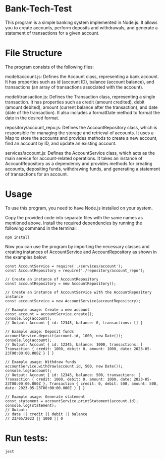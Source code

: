 # Bank-Tech-Test

This program is a simple banking system implemented in Node.js. It allows you to create accounts, perform deposits and withdrawals, and generate a statement of transactions for a given account.

# File Structure

The program consists of the following files:

model/account.js: Defines the Account class, representing a bank account. It has properties such as id (account ID), balance (account balance), and transactions (an array of transactions associated with the account).

model/transaction.js: Defines the Transaction class, representing a single transaction. It has properties such as credit (amount credited), debit (amount debited), amount (current balance after the transaction), and date (date of the transaction). It also includes a formatDate method to format the date in the desired format.

repository/account_repo.js: Defines the AccountRepository class, which is responsible for managing the storage and retrieval of accounts. It uses a Map to store the accounts and provides methods to create a new account, find an account by ID, and update an existing account.

services/account.js: Defines the AccountService class, which acts as the main service for account-related operations. It takes an instance of AccountRepository as a dependency and provides methods for creating accounts, depositing funds, withdrawing funds, and generating a statement of transactions for an account.

# Usage

To use this program, you need to have Node.js installed on your system.

Copy the provided code into separate files with the same names as mentioned above.
Install the required dependencies by running the following command in the terminal:

```
npm install
```

Now you can use the program by importing the necessary classes and creating instances of AccountService and AccountRepository as shown in the examples below:

```
const AccountService = require('./services/account');
const AccountRepository = require('./repository/account_repo');

// Create an instance of AccountRepository
const accountRepository = new AccountRepository();

// Create an instance of AccountService with the AccountRepository instance
const accountService = new AccountService(accountRepository);

// Example usage: Create a new account
const account = accountService.create();
console.log(account);
// Output: Account { id: 12345, balance: 0, transactions: [] }

// Example usage: Deposit funds
accountService.deposit(account.id, 1000, new Date());
console.log(account); 
// Output: Account { id: 12345, balance: 1000, transactions: [ Transaction { credit: 1000, debit: 0, amount: 1000, date: 2023-05-23T00:00:00.000Z } ] }

// Example usage: Withdraw funds
accountService.withdraw(account.id, 500, new Date());
console.log(account); 
// Output: Account { id: 12345, balance: 500, transactions: [ Transaction { credit: 1000, debit: 0, amount: 1000, date: 2023-05-23T00:00:00.000Z }, Transaction { credit: 0, debit: 500, amount: 500, date: 2023-05-23T00:00:00.000Z } ] }

// Example usage: Generate statement
const statement = accountService.printStatement(account.id);
console.log(statement);
// Output:
// date || credit || debit || balance
// 23/05/2023 || 1000 || 0

```

# Run tests:

```
jest
```
